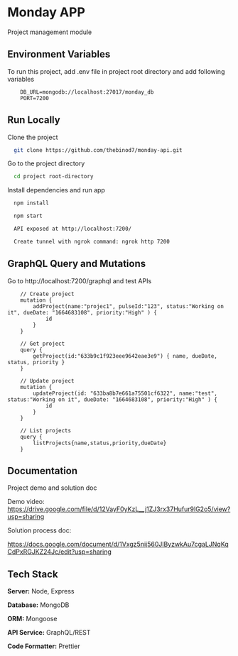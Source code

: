 # Monday APP

Project management module

## Environment Variables

To run this project, add .env file in project root directory and add following variables

```
    DB_URL=mongodb://localhost:27017/monday_db
    PORT=7200

```

## Run Locally

Clone the project

```bash
  git clone https://github.com/thebinod7/monday-api.git
```

Go to the project directory

```bash
  cd project root-directory
```

Install dependencies and run app

```bash
  npm install

  npm start

  API exposed at http://localhost:7200/

  Create tunnel with ngrok command: ngrok http 7200

```

## GraphQL Query and Mutations

Go to http://localhost:7200/graphql and test APIs

```
    // Create project
    mutation {
        addProject(name:"projec1", pulseId:"123", status:"Working on it", dueDate: "1664683108", priority:"High" ) {
            id
        }
    }

    // Get project
    query {
        getProject(id:"633b9c1f923eee9642eae3e9") { name, dueDate, status, priority }
    }

    // Update project
    mutation {
        updateProject(id: "633ba8b7e661a75501cf6322", name:"test", status:"Working on it", dueDate: "1664683108", priority:"High" ) {
            id
        }
    }

    // List projects
    query {
        listProjects{name,status,priority,dueDate}
    }

```

## Documentation

Project demo and solution doc

Demo video:
https://drive.google.com/file/d/12VayF0yKzL__j1ZJ3rx37Hufur9lG2o5/view?usp=sharing

Solution process doc:

https://docs.google.com/document/d/1Vxgz5nij560JlByzwkAu7cgaLJNqKqCdPxRGJKZ24Jc/edit?usp=sharing

## Tech Stack

**Server:** Node, Express

**Database:** MongoDB

**ORM:** Mongoose

**API Service:** GraphQL/REST

**Code Formatter:** Prettier
